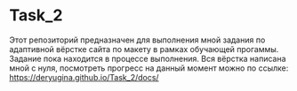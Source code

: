 # Task_2

Этот репозиторий предназначен для выполнения мной задания по адаптивной вёрстке сайта по макету в рамках обучающей прогаммы.
Задание пока находится в процессе выполнения. Вся вёрстка написана мной с нуля, посмотреть прогресс на данный момент можно по ссылке:
https://deryugina.github.io/Task_2/docs/
